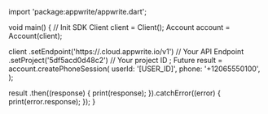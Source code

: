 import 'package:appwrite/appwrite.dart';

void main() { // Init SDK
  Client client = Client();
  Account account = Account(client);

  client
    .setEndpoint('https://<REGION>.cloud.appwrite.io/v1') // Your API Endpoint
    .setProject('5df5acd0d48c2') // Your project ID
  ;
  Future result = account.createPhoneSession(
    userId: '[USER_ID]',
    phone: '+12065550100',
  );

  result
    .then((response) {
      print(response);
    }).catchError((error) {
      print(error.response);
  });
}
